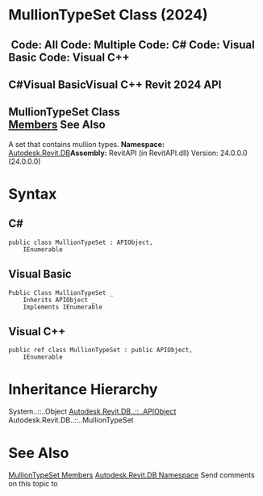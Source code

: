# MullionTypeSet Class (2024)

﻿
 Code: All Code: Multiple Code: C# Code: Visual Basic Code: Visual C++   
---  
C#Visual BasicVisual C++
Revit 2024 API  
---  
MullionTypeSet Class  
[Members](e7499fcc-5288-285b-8af8-a9d09e62d46f.md "MullionTypeSet Members") See Also  
---  
A set that contains mullion types.
**Namespace:** [Autodesk.Revit.DB](87546ba7-461b-c646-cbb1-2cb8f5bff8b2.md "Autodesk.Revit.DB Namespace")**Assembly:** RevitAPI (in RevitAPI.dll) Version: 24.0.0.0 (24.0.0.0)
# Syntax
C#  
---  
```text
public class MullionTypeSet : APIObject, 
	IEnumerable
```
  
Visual Basic  
---  
```text
Public Class MullionTypeSet _
	Inherits APIObject _
	Implements IEnumerable
```
  
Visual C++  
---  
```text
public ref class MullionTypeSet : public APIObject, 
	IEnumerable
```
  
# Inheritance Hierarchy
System..::..Object [Autodesk.Revit.DB..::..APIObject](beb86ef5-39ad-3f0d-0cd9-0c929387a2bb.md "APIObject Class") Autodesk.Revit.DB..::..MullionTypeSet
# See Also
[MullionTypeSet Members](e7499fcc-5288-285b-8af8-a9d09e62d46f.md "MullionTypeSet Members")
[Autodesk.Revit.DB Namespace](87546ba7-461b-c646-cbb1-2cb8f5bff8b2.md "Autodesk.Revit.DB Namespace")
Send comments on this topic to 